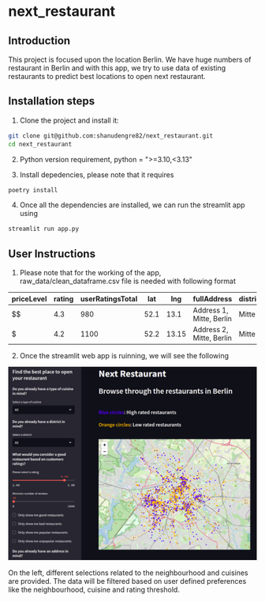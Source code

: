 # next_restaurant

## Introduction
This project is focused upon the location Berlin. We have huge numbers of restaurant in Berlin and with this app, we try to use data of existing restaurants to predict best locations to open next restaurant.

## Installation steps

1. Clone the project and install it:

```bash
git clone git@github.com:shanudengre82/next_restaurant.git
cd next_restaurant
```
2. Python version requirement, python = ">=3.10,<3.13"

3. Install depedencies, please note that it requires
```bash
poetry install
```

4. Once all the dependencies are installed, we can run the streamlit app using

```bash
streamlit run app.py
```

## User Instructions

1. Please note that for the working of the app, raw_data/clean_dataframe.csv file is needed with following format

| priceLevel | rating | userRatingsTotal | lat | lng | fullAddress | district | foodType | foodType2 |
|-------------|--------|--------------------|-----|-----|--------------|----------|-----------|-------------|
| $$ | 4.3 | 980 | 52.1 | 13.1 | Address 1, Mitte, Berlin | Mitte | Indian | North Indian |
| $ | 4.2 | 1100 | 52.2 | 13.15 | Address 2, Mitte, Berlin | Mitte | Chinese | Chinese |

2. Once the streamlit web app is ruinning, we will see the following

![My Image](/images/image_1.png)

On the left, different selections related to the neighbourhood and cuisines are provided. The data will be filtered based on user defined preferences like the neighbourhood, cuisine and rating threshold.
